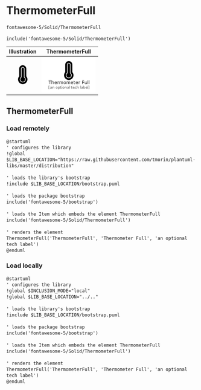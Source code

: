 # ThermometerFull


```text
fontawesome-5/Solid/ThermometerFull
```

```text
include('fontawesome-5/Solid/ThermometerFull')
```



| Illustration | ThermometerFull |
| :---: | :---: |
| ![illustration for Illustration](../../fontawesome-5/Solid/ThermometerFull.png) | ![illustration for ThermometerFull](../../fontawesome-5/Solid/ThermometerFull.Local.png) |




## ThermometerFull

### Load remotely
```plantuml
@startuml
' configures the library
!global $LIB_BASE_LOCATION="https://raw.githubusercontent.com/tmorin/plantuml-libs/master/distribution"

' loads the library's bootstrap
!include $LIB_BASE_LOCATION/bootstrap.puml

' loads the package bootstrap
include('fontawesome-5/bootstrap')

' loads the Item which embeds the element ThermometerFull
include('fontawesome-5/Solid/ThermometerFull')

' renders the element
ThermometerFull('ThermometerFull', 'Thermometer Full', 'an optional tech label')
@enduml
```

### Load locally
```plantuml
@startuml
' configures the library
!global $INCLUSION_MODE="local"
!global $LIB_BASE_LOCATION="../.."

' loads the library's bootstrap
!include $LIB_BASE_LOCATION/bootstrap.puml

' loads the package bootstrap
include('fontawesome-5/bootstrap')

' loads the Item which embeds the element ThermometerFull
include('fontawesome-5/Solid/ThermometerFull')

' renders the element
ThermometerFull('ThermometerFull', 'Thermometer Full', 'an optional tech label')
@enduml
```

